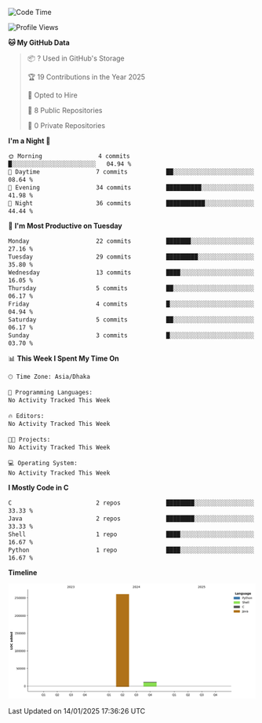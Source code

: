 <!--START_SECTION:waka-->
![Code Time](http://img.shields.io/badge/Code%20Time-0%20secs-blue)

![Profile Views](http://img.shields.io/badge/Profile%20Views-11-blue)

**🐱 My GitHub Data** 

> 📦 ? Used in GitHub's Storage 
 > 
> 🏆 19 Contributions in the Year 2025
 > 
> 💼 Opted to Hire
 > 
> 📜 8 Public Repositories 
 > 
> 🔑 0 Private Repositories 
 > 
**I'm a Night 🦉** 

```text
🌞 Morning                4 commits           █░░░░░░░░░░░░░░░░░░░░░░░░   04.94 % 
🌆 Daytime                7 commits           ██░░░░░░░░░░░░░░░░░░░░░░░   08.64 % 
🌃 Evening                34 commits          ██████████░░░░░░░░░░░░░░░   41.98 % 
🌙 Night                  36 commits          ███████████░░░░░░░░░░░░░░   44.44 % 
```
📅 **I'm Most Productive on Tuesday** 

```text
Monday                   22 commits          ███████░░░░░░░░░░░░░░░░░░   27.16 % 
Tuesday                  29 commits          █████████░░░░░░░░░░░░░░░░   35.80 % 
Wednesday                13 commits          ████░░░░░░░░░░░░░░░░░░░░░   16.05 % 
Thursday                 5 commits           ██░░░░░░░░░░░░░░░░░░░░░░░   06.17 % 
Friday                   4 commits           █░░░░░░░░░░░░░░░░░░░░░░░░   04.94 % 
Saturday                 5 commits           ██░░░░░░░░░░░░░░░░░░░░░░░   06.17 % 
Sunday                   3 commits           █░░░░░░░░░░░░░░░░░░░░░░░░   03.70 % 
```


📊 **This Week I Spent My Time On** 

```text
🕑︎ Time Zone: Asia/Dhaka

💬 Programming Languages: 
No Activity Tracked This Week

🔥 Editors: 
No Activity Tracked This Week

🐱‍💻 Projects: 
No Activity Tracked This Week

💻 Operating System: 
No Activity Tracked This Week
```

**I Mostly Code in C** 

```text
C                        2 repos             ████████░░░░░░░░░░░░░░░░░   33.33 % 
Java                     2 repos             ████████░░░░░░░░░░░░░░░░░   33.33 % 
Shell                    1 repo              ████░░░░░░░░░░░░░░░░░░░░░   16.67 % 
Python                   1 repo              ████░░░░░░░░░░░░░░░░░░░░░   16.67 % 
```



**Timeline**

![Lines of Code chart](https://raw.githubusercontent.com/mrasadatik/mrasadatik/main/assets/bar_graph.png)


 Last Updated on 14/01/2025 17:36:26 UTC
<!--END_SECTION:waka-->
